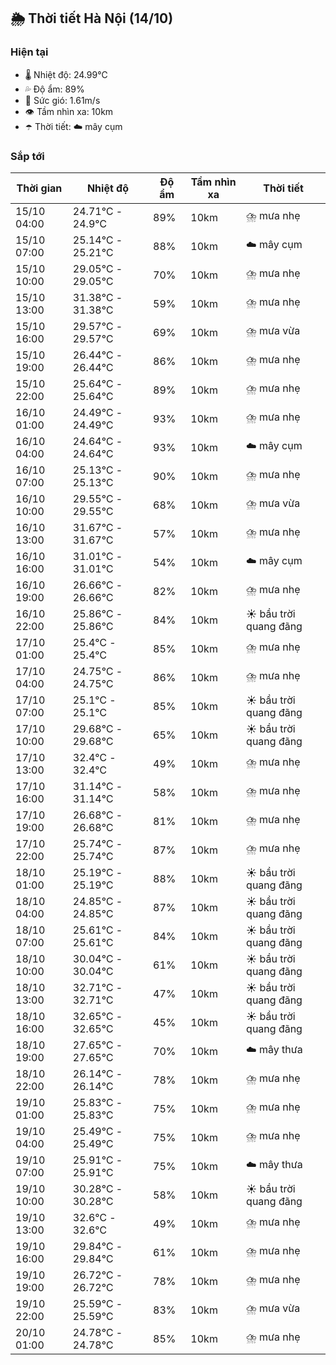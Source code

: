 ## 🌦️ Thời tiết Hà Nội (14/10)

### Hiện tại

- 🌡️ Nhiệt độ: 24.99℃
- 💦 Độ ẩm: 89%
- 💨 Sức gió: 1.61m/s
- 👁️ Tầm nhìn xa: 10km
- ☂️ Thời tiết: ☁️ mây cụm

### Sắp tới

| Thời gian | Nhiệt độ | Độ ẩm | Tầm nhìn xa | Thời tiết |
| --- | --- | --- | --- | --- |
| 15/10 04:00 | 24.71℃ - 24.9℃ | 89% | 10km | ⛈️ mưa nhẹ |
| 15/10 07:00 | 25.14℃ - 25.21℃ | 88% | 10km | ☁️ mây cụm |
| 15/10 10:00 | 29.05℃ - 29.05℃ | 70% | 10km | ⛈️ mưa nhẹ |
| 15/10 13:00 | 31.38℃ - 31.38℃ | 59% | 10km | ⛈️ mưa nhẹ |
| 15/10 16:00 | 29.57℃ - 29.57℃ | 69% | 10km | ⛈️ mưa vừa |
| 15/10 19:00 | 26.44℃ - 26.44℃ | 86% | 10km | ⛈️ mưa nhẹ |
| 15/10 22:00 | 25.64℃ - 25.64℃ | 89% | 10km | ⛈️ mưa nhẹ |
| 16/10 01:00 | 24.49℃ - 24.49℃ | 93% | 10km | ⛈️ mưa nhẹ |
| 16/10 04:00 | 24.64℃ - 24.64℃ | 93% | 10km | ☁️ mây cụm |
| 16/10 07:00 | 25.13℃ - 25.13℃ | 90% | 10km | ⛈️ mưa nhẹ |
| 16/10 10:00 | 29.55℃ - 29.55℃ | 68% | 10km | ⛈️ mưa vừa |
| 16/10 13:00 | 31.67℃ - 31.67℃ | 57% | 10km | ⛈️ mưa nhẹ |
| 16/10 16:00 | 31.01℃ - 31.01℃ | 54% | 10km | ☁️ mây cụm |
| 16/10 19:00 | 26.66℃ - 26.66℃ | 82% | 10km | ⛈️ mưa nhẹ |
| 16/10 22:00 | 25.86℃ - 25.86℃ | 84% | 10km | ☀️ bầu trời quang đãng |
| 17/10 01:00 | 25.4℃ - 25.4℃ | 85% | 10km | ⛈️ mưa nhẹ |
| 17/10 04:00 | 24.75℃ - 24.75℃ | 86% | 10km | ⛈️ mưa nhẹ |
| 17/10 07:00 | 25.1℃ - 25.1℃ | 85% | 10km | ☀️ bầu trời quang đãng |
| 17/10 10:00 | 29.68℃ - 29.68℃ | 65% | 10km | ☀️ bầu trời quang đãng |
| 17/10 13:00 | 32.4℃ - 32.4℃ | 49% | 10km | ⛈️ mưa nhẹ |
| 17/10 16:00 | 31.14℃ - 31.14℃ | 58% | 10km | ⛈️ mưa nhẹ |
| 17/10 19:00 | 26.68℃ - 26.68℃ | 81% | 10km | ⛈️ mưa nhẹ |
| 17/10 22:00 | 25.74℃ - 25.74℃ | 87% | 10km | ⛈️ mưa nhẹ |
| 18/10 01:00 | 25.19℃ - 25.19℃ | 88% | 10km | ☀️ bầu trời quang đãng |
| 18/10 04:00 | 24.85℃ - 24.85℃ | 87% | 10km | ☀️ bầu trời quang đãng |
| 18/10 07:00 | 25.61℃ - 25.61℃ | 84% | 10km | ☀️ bầu trời quang đãng |
| 18/10 10:00 | 30.04℃ - 30.04℃ | 61% | 10km | ☀️ bầu trời quang đãng |
| 18/10 13:00 | 32.71℃ - 32.71℃ | 47% | 10km | ☀️ bầu trời quang đãng |
| 18/10 16:00 | 32.65℃ - 32.65℃ | 45% | 10km | ☀️ bầu trời quang đãng |
| 18/10 19:00 | 27.65℃ - 27.65℃ | 70% | 10km | ☁️ mây thưa |
| 18/10 22:00 | 26.14℃ - 26.14℃ | 78% | 10km | ⛈️ mưa nhẹ |
| 19/10 01:00 | 25.83℃ - 25.83℃ | 75% | 10km | ⛈️ mưa nhẹ |
| 19/10 04:00 | 25.49℃ - 25.49℃ | 75% | 10km | ⛈️ mưa nhẹ |
| 19/10 07:00 | 25.91℃ - 25.91℃ | 75% | 10km | ☁️ mây thưa |
| 19/10 10:00 | 30.28℃ - 30.28℃ | 58% | 10km | ☀️ bầu trời quang đãng |
| 19/10 13:00 | 32.6℃ - 32.6℃ | 49% | 10km | ⛈️ mưa nhẹ |
| 19/10 16:00 | 29.84℃ - 29.84℃ | 61% | 10km | ⛈️ mưa nhẹ |
| 19/10 19:00 | 26.72℃ - 26.72℃ | 78% | 10km | ⛈️ mưa nhẹ |
| 19/10 22:00 | 25.59℃ - 25.59℃ | 83% | 10km | ⛈️ mưa vừa |
| 20/10 01:00 | 24.78℃ - 24.78℃ | 85% | 10km | ⛈️ mưa nhẹ |
